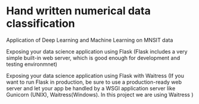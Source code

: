 # Hand written numerical data classification
Application of Deep Learning and Machine Learning on MNSIT data

Exposing your data science application using Flask (Flask includes a very simple built-in web server, which is good enough for development and testing environmnet)

Exposing your data science application using Flask with Waitress (If you want to run Flask in production, be sure to use a production-ready web server and let your app be handled by a WSGI application server like Gunicorn (UNIX), Waitress(Windows). In this project we are using Waitress )
